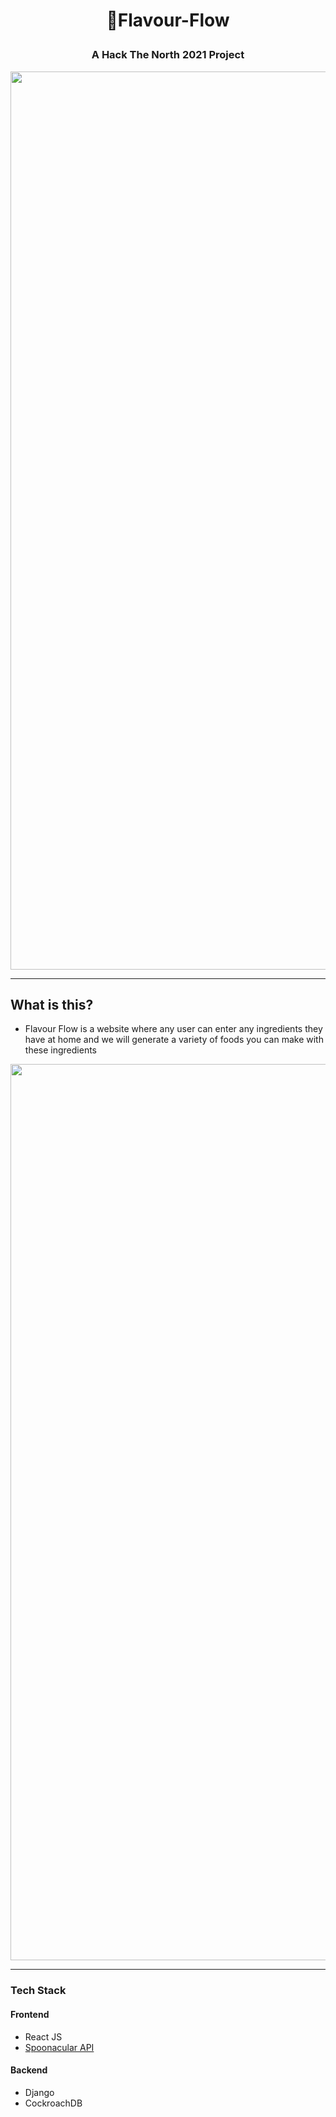 # <p align="center">🍕Flavour-Flow</div>
### <p align="center"> A Hack The North 2021 Project</p>

<div align="center">
  <img width="1437" alt="Landing2" src="https://user-images.githubusercontent.com/62918090/133915097-9978e3b8-0cfb-4c13-8f05-7cbb20b6711a.png">
</div>

---

## What is this?
- Flavour Flow is a website where any user can enter any ingredients they have at home and we will generate a variety of foods you can make with these ingredients

<div align="center">
  <img width="1434" alt="Recipes2" src="https://user-images.githubusercontent.com/62918090/133915110-cf58d7b8-32de-49b4-bd09-54c5aae37fa0.png">
</div>

---

### Tech Stack
#### Frontend
- React JS
- [Spoonacular API](https://spoonacular.com/food-api/docs#Search-Recipes-by-Ingredients)

#### Backend
- Django 
- CockroachDB
